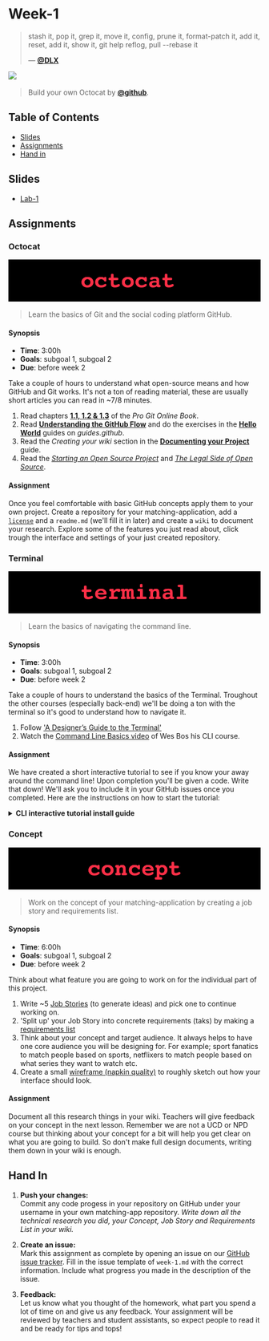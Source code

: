 # Week-1

> stash it, pop it, grep it, move it, config, prune it, format-patch it, add it, reset, add it, show it, git help reflog, pull --rebase it
>
> — [**@DLX**][quote-author]

[![][inspiration-cover]][inspiration-link]

> Build your own Octocat by [**@github**][inspiration-author].

## Table of Contents

* [Slides](#slides)
* [Assignments](#assignments)
* [Hand in](#hand-in)

## Slides
* [Lab-1][lab1]

## Assignments

### Octocat

![Octocat Banner](assets/banners/banner-octocat.jpg)

> Learn the basics of Git and the social coding platform GitHub.

#### Synopsis

*  **Time**: 3:00h
*  **Goals**: subgoal 1, subgoal 2
*  **Due**: before week 2

Take a couple of hours to understand what open-source means and how GitHub and Git works. It's not a ton of reading material, these are usually short articles you can read in ~7/8 minutes.

1. Read chapters [**1.1, 1.2 & 1.3**][gitbook] of the _Pro Git Online Book_.
2. Read [**Understanding the GitHub Flow**][flow] and do the exercises in the [**Hello World**](https://guides.github.com/activities/hello-world/) guides on _guides.github_.
3. Read the _Creating your wiki_ section in the [**Documenting your Project**][wiki] guide.
4. Read the [_Starting an Open Source Project_][os] and [_The Legal Side of Open Source_][legal].

#### Assignment

Once you feel comfortable with basic GitHub concepts apply them to your own project. Create a repository for your matching-application, add a [`license`][license] and a `readme.md` (we'll fill it in later) and create a `wiki` to document your research. Explore some of the features you just read about, click trough the interface and settings of your just created repository.

### Terminal

![Terminal Banner](assets/banners/banner-terminal.jpg)

> Learn the basics of navigating the command line.

#### Synopsis

*  **Time**: 3:00h
*  **Goals**: subgoal 1, subgoal 2
*  **Due**: before week 2

Take a couple of hours to understand the basics of the Terminal. Troughout the other courses (especially back-end) we'll be doing a ton with the terminal so it's good to understand how to navigate it. 

1. Follow ['A Designer’s Guide to the Terminal'][guidecli]
2. Watch the [Command Line Basics video][wesboscli] of Wes Bos his CLI course.

#### Assignment

We have created a short interactive tutorial to see if you know your away around the command line! Upon completion you'll be given a code. Write that down! We'll ask you to include it in your GitHub issues once you completed. Here are the instructions on how to start the tutorial:

<details>
  <summary><strong>CLI interactive tutorial install guide</strong></summary>
  <p>Create a directory (folder) named 'run' on your computer and in that folder create a file  called <code>tutorial.sh</code> (you can use touch for this) and paste the contents of <a href="https://gist.github.com/dandevri/9568a8dff8f572a0ea67627445aca5b2">this GitHub Gist</a> into the file.</p>
  <p>Change to that directory where tutorial.sh is in. Now run that script with the command <code>bash tutorial.sh</code></p>
  <p>The tutorial should now start in your terminal!</p>
</details>


### Concept

![Concept Banner](assets/banners/banner-concept.jpg)

> Work on the concept of your matching-application by creating a job story and requirements list.

#### Synopsis

*  **Time**: 6:00h
*  **Goals**: subgoal 1, subgoal 2
*  **Due**: before week 2

Think about what feature you are going to work on for the individual part of this project. 

1. Write ~5 [Job Stories][jobs] (to generate ideas) and pick one to continue working on.
2. 'Split up' your Job Story into concrete requirements (taks) by making a [requirements list][requirements]
3. Think about your concept and target audience. It always helps to have one core audience you will be designing for. For example; sport fanatics to match people based on sports, netflixers to match people based on what series they want to watch etc.
4. Create a small [wireframe (napkin quality)][wireframe] to roughly sketch out how your interface should look.

#### Assignment

Document all this research things in your wiki. Teachers will give feedback on your concept in the next lesson. Remember we are not a UCD or NPD course but thinking about your concept for a bit will help you get clear on what you are going to build. So don't make full design documents, writing them down in your wiki is enough.

## Hand In

1. **Push your changes:**  
Commit any code progess in your repository on GitHub under your username in your own matching-app repository. _Write down all the technical research you did, your Concept, Job Story and Requirements List in your wiki._

2. **Create an issue:**  
Mark this assignment as complete by opening an issue on our [GitHub issue tracker][issues]. Fill in the issue template of `week-1.md` with the correct information. Include what progress you made in the description of the issue.

3. **Feedback:**  
Let us know what you thought of the homework, what part you spend a lot of time on and give us any feedback. Your assignment will be reviewed by teachers and student assistants, so expect people to read it and be ready for tips and tops!

[inspiration-cover]: assets/covers/octocat.png
[inspiration-link]: https://myoctocat.com
[inspiration-author]: https://twitter.com/github
[quote-author]: https://twitter.com/DLX

[issues]: https://github.com/cmda-bt/pt-course-20-21/issues/new/choose
[lab1]: /slides/pt_20-21_lab-1.pdf

[wesboscli]: https://www.youtube.com/watch?v=DP218aBHm1Q
[guidecli]: https://react.design/terminal

[gitbook]: https://git-scm.com/book/en/v2
[flow]: https://guides.github.com/introduction/flow/
[wiki]: https://guides.github.com/features/wikis/#creating-your-wiki
[os]: https://opensource.guide/starting-a-project/
[legal]: https://opensource.guide/legal/
[license]: https://choosealicense.com

[wireframe]: https://www.cmdmethods.nl/cards/stepping-stones/design-specification
[requirements]: https://www.cmdmethods.nl/cards/stepping-stones/requirement-list
[jobs]: https://jtbd.info/replacing-the-user-story-with-the-job-story-af7cdee10c27
